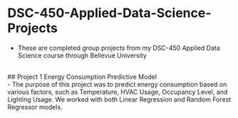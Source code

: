 # DSC-450-Applied-Data-Science-Projects

- These are completed group projects from my DSC-450 Applied Data Science course through Bellevue University
</br>
## Project 1 Energy Consumption Predictive Model
</br>
  - The purpose of this project was to predict energy consumption based on various factors, such as Temperature, HVAC Usage, Occupancy Level, and Lighting Usage. We worked with both Linear Regression and Random Forest Regressor models.
